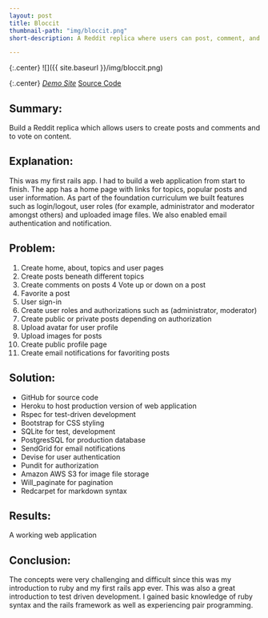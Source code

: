 ```yaml
---
layout: post
title: Bloccit
thumbnail-path: "img/bloccit.png"
short-description: A Reddit replica where users can post, comment, and vote on links and content.

---
```


{:.center}
![]({{ site.baseurl }}/img/bloccit.png)

{:.center}
<a class="button" href="https://vrcooper-bloccit.herokuapp.com/" target="_blank"><i class="fa fa-cloud"> Demo Site</i></a> <a class="button" href="https://github.com/vrcooper/Bloccit" target="_blank"><i class="fa fa-fw fa-github"></i> Source Code</a>

## Summary:
Build a Reddit replica which allows users to create posts and comments and to vote on content.

## Explanation:
This was my first rails app. I had to build a web application from start to finish.  The app has a home page with links for topics, popular posts and user information.  As part of the foundation curriculum we built features such as login/logout, user roles (for example, administrator and moderator amongst others) and uploaded image files. We also enabled email authentication and notification.

## Problem:
1.  Create home, about, topics and user pages
2.  Create posts beneath different topics
3.  Create comments on posts
4   Vote up or down on a post
5.  Favorite a post
6.  User sign-in
7.  Create user roles and authorizations such as (administrator, moderator)
8.  Create public or private posts depending on authorization
9.  Upload avatar for user profile
10. Upload images for posts
11. Create public profile page
12. Create email notifications for favoriting posts

## Solution:
* GitHub for source code
* Heroku to host production version of web application
* Rspec  for test-driven development
* Bootstrap for CSS styling
* SQLite for test, development
* PostgresSQL for production database
* SendGrid for email notifications
* Devise for user authentication
* Pundit for authorization
* Amazon AWS S3 for image file storage
* Will_paginate for pagination
* Redcarpet for markdown syntax

## Results:
A working web application

## Conclusion:
The concepts were very challenging and difficult since this was my introduction to ruby and my first rails app ever. This was also a great introduction to test driven development. I gained basic knowledge of ruby syntax and the rails framework as well as experiencing pair programming.
